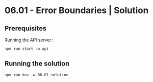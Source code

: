 # 06.01 - Error Boundaries | Solution

## Prerequisites

Running the API server :

```
npm run start -w api
```

## Running the solution

```
npm run dev -w 06.01-solution
```
